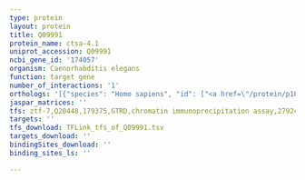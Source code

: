 ```yaml
---
type: protein
layout: protein
title: Q09991
protein_name: ctsa-4.1
uniprot_accession: Q09991
ncbi_gene_id: '174057'
organism: Caenorhabditis elegans
function: target gene
number_of_interactions: '1'
orthologs: '[{"species": "Homo sapiens", "id": ["<a href=\"/protein/p10619\">P10619</a>"]}, {"species": "Mus musculus", "id": ["G3X8T3"]}, {"species": "Rattus norvegicus", "id": ["<a href=\"/protein/q6ays3\">Q6AYS3</a>"]}]'
jaspar_matrices: ''
tfs: ztf-7,Q20448,179375,GTRD,chromatin immunoprecipitation assay,27924024%5Buid%5D,No
targets: ''
tfs_download: TFLink_tfs_of_Q09991.tsv
targets_download: ''
bindingSites_download: ''
binding_sites_ls: ''

---
```

